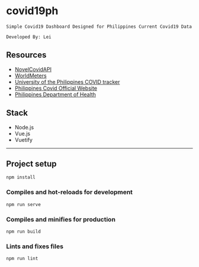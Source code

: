 # covid19ph
    
    Simple Covid19 Dashboard Designed for Philippines Current Covid19 Data

    Developed By: Lei

## Resources
    
   * [NovelCovidAPI](https://github.com/NovelCOVID/API)
   * [WorldMeters](https://www.worldometers.info/coronavirus/?)
   * [University of the Philippines COVID tracker](https://endcov.ph/)
   * [Philippines Covid Official Website](http://www.covid19.gov.ph/)
   * [Philippines Department of Health](https://www.doh.gov.ph/2019-nCoV)
   
   
## Stack
    
   * Node.js
   * Vue.js
   * Vuetify
   
----------

## Project setup
```
npm install
```

### Compiles and hot-reloads for development
```
npm run serve
```

### Compiles and minifies for production
```
npm run build
```

### Lints and fixes files
```
npm run lint
```
